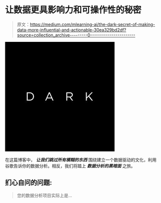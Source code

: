 # 让数据更具影响力和可操作性的秘密

> 原文：<https://medium.com/mlearning-ai/the-dark-secret-of-making-data-more-influential-and-actionable-30ea329bd2df?source=collection_archive---------0----------------------->

![](img/807b1c7f783cb799f6d38e86325165c7.png)

在这篇博客中， ***让我们跳过所有模糊的东西*** 围绕建立一个数据驱动的文化，利用谷歌告诉你的数据分析。相反，我们将踏上 ***数据分析的黑暗面*** 之旅。

## 扪心自问的问题:

> 您的数据分析项目实际上是…